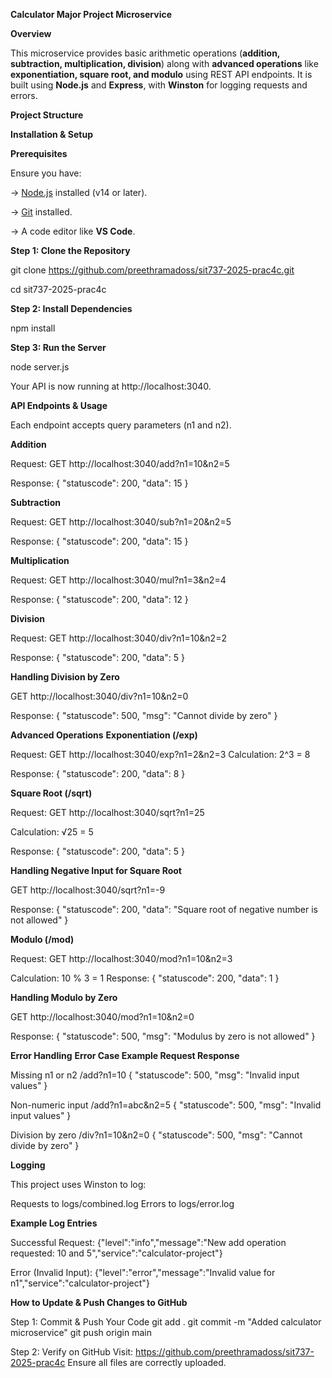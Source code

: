 **Calculator Major Project Microservice**


**Overview**

This microservice provides basic arithmetic operations (**addition, subtraction, multiplication, division**) along with **advanced operations** like **exponentiation, square root, and modulo** using REST API endpoints. It is built using **Node.js** and **Express**, with **Winston** for logging requests and errors.


**Project Structure**

**Installation & Setup**

**Prerequisites**

Ensure you have:

-> [Node.js](https://nodejs.org/en/download/) installed (v14 or later).

-> [Git](https://git-scm.com/) installed.

-> A code editor like **VS Code**.

**Step 1: Clone the Repository**

git clone https://github.com/preethramadoss/sit737-2025-prac4c.git

cd sit737-2025-prac4c

**Step 2: Install Dependencies**

npm install

**Step 3: Run the Server**

node server.js

Your API is now running at http://localhost:3040.

**API Endpoints & Usage**

Each endpoint accepts query parameters (n1 and n2).

**Addition**

Request:
GET http://localhost:3040/add?n1=10&n2=5

Response:
{ "statuscode": 200, "data": 15 }

**Subtraction**

Request:
GET http://localhost:3040/sub?n1=20&n2=5

Response:
{ "statuscode": 200, "data": 15 }

**Multiplication**

Request:
GET http://localhost:3040/mul?n1=3&n2=4

Response:
{ "statuscode": 200, "data": 12 }

**Division**

Request:
GET http://localhost:3040/div?n1=10&n2=2

Response:
{ "statuscode": 200, "data": 5 }

**Handling Division by Zero**

GET http://localhost:3040/div?n1=10&n2=0

Response:
{ "statuscode": 500, "msg": "Cannot divide by zero" }

**Advanced Operations**
**Exponentiation (/exp)**

Request:
GET http://localhost:3040/exp?n1=2&n2=3
Calculation:
2^3 = 8

Response:
{ "statuscode": 200, "data": 8 }

**Square Root (/sqrt)**

Request:
GET http://localhost:3040/sqrt?n1=25

Calculation:
√25 = 5

Response:
{ "statuscode": 200, "data": 5 }

**Handling Negative Input for Square Root**

GET http://localhost:3040/sqrt?n1=-9

Response:
{ "statuscode": 200, "data": "Square root of negative number is not allowed" }

**Modulo (/mod)**

Request:
GET http://localhost:3040/mod?n1=10&n2=3

Calculation:
10 % 3 = 1
Response:
{ "statuscode": 200, "data": 1 }

**Handling Modulo by Zero**

GET http://localhost:3040/mod?n1=10&n2=0

Response:
{ "statuscode": 500, "msg": "Modulus by zero is not allowed" }

**Error Handling**
**Error Case	Example Request	Response**

Missing n1 or n2	/add?n1=10	{ "statuscode": 500, "msg": "Invalid input values" }

Non-numeric input	/add?n1=abc&n2=5	{ "statuscode": 500, "msg": "Invalid input values" }

Division by zero	/div?n1=10&n2=0	{ "statuscode": 500, "msg": "Cannot divide by zero" }

**Logging**

This project uses Winston to log:

Requests to logs/combined.log
Errors to logs/error.log

**Example Log Entries**

Successful Request:
{"level":"info","message":"New add operation requested: 10 and 5","service":"calculator-project"}

Error (Invalid Input):
{"level":"error","message":"Invalid value for n1","service":"calculator-project"}

**How to Update & Push Changes to GitHub**

Step 1: Commit & Push Your Code
git add .
git commit -m "Added calculator microservice"
git push origin main

Step 2: Verify on GitHub
Visit: https://github.com/preethramadoss/sit737-2025-prac4c
Ensure all files are correctly uploaded.
